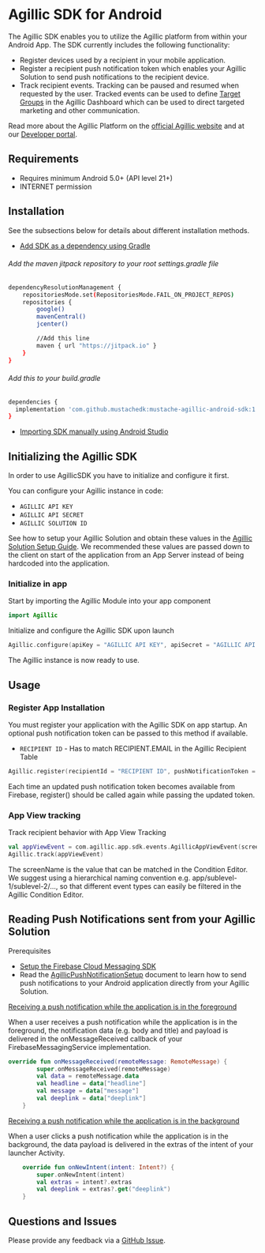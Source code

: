# Agillic SDK for Android

The Agillic SDK enables you to utilize the Agillic platform from within your Android App.
The SDK currently includes the following functionality:

 * Register devices used by a recipient in your mobile application.
 * Register a recipient push notification token which enables your Agillic Solution to send push notifications to the recipient device.
 * Track recipient events. Tracking can be paused and resumed when requested by the user. Tracked events can be used to define [Target Groups](https://support.agillic.com/hc/en-gb/articles/360007001991-All-You-Need-to-Know-About-Target-Groups) in the Agillic Dashboard which can be used to direct targeted marketing and other communication.

Read more about the Agillic Platform on the [official Agillic website](https://agillic.com) and at our [Developer portal](https://developers.agillic.com).

## Requirements

- Requires minimum Android 5.0+ (API level 21+)
- INTERNET permission

## Installation

See the subsections below for details about different installation methods.
* [Add SDK as a dependency using Gradle](https://developer.android.com/studio/build/dependencies)


###### Add the maven jitpack repository to your root settings.gradle file
```bash
dependencyResolutionManagement {
    repositoriesMode.set(RepositoriesMode.FAIL_ON_PROJECT_REPOS)
    repositories {
        google()
        mavenCentral()
        jcenter()

        //Add this line
        maven { url "https://jitpack.io" }
    }
}
```

###### Add this to your build.gradle
```bash
dependencies {
  implementation 'com.github.mustachedk:mustache-agillic-android-sdk:1.0'
}
```

* [Importing SDK manually using Android Studio](https://developer.android.com/studio/projects/android-library#psd-add-dependencies)

## Initializing the Agillic SDK

In order to use AgillicSDK you have to initialize and configure it first.

You can configure your Agillic instance in code:
* ``AGILLIC API KEY``
* ``AGILLIC API SECRET``
* ``AGILLIC SOLUTION ID``

See how to setup your Agillic Solution and obtain these values
in the [Agillic Solution Setup Guide](docs/AgillicSolutionSetup.md).
We recommended these values are passed down to the client on start of the application from an App Server instead of being hardcoded into the application.


### Initialize in app

Start by importing the Agillic Module into your app component
```kotlin
import Agillic
```

Initialize and configure the Agillic SDK upon launch
```kotlin
Agillic.configure(apiKey = "AGILLIC API KEY", apiSecret = "AGILLIC API SECRET", solutionId = "AGILLIC SOLUTION ID")
```

The Agillic instance is now ready to use.

## Usage

### Register App Installation

You must register your application with the Agillic SDK on app startup. An optional push notification token can be passed to this method if available.

* ``RECIPIENT ID`` - Has to match RECIPIENT.EMAIL in the Agillic Recipient Table

```kotlin
Agillic.register(recipientId = "RECIPIENT ID", pushNotificationToken = "DEVICE TOKEN", activity = requireActivity())
```

Each time an updated push notification token becomes available from Firebase, register() should be called again while passing the updated token.

### App View tracking

Track recipient behavior with App View Tracking

```kotlin
val appViewEvent = com.agillic.app.sdk.events.AgillicAppViewEvent(screenName = "app_protocol://fragment/1")
Agillic.track(appViewEvent)
```

The screenName is the value that can be matched in the Condition Editor. We suggest using a hierarchical naming convention e.g. app/sublevel-1/sublevel-2/..., so that different event types can easily be filtered in the Agillic Condition Editor.

## Reading Push Notifications sent from your Agillic Solution

Prerequisites
* [Setup the Firebase Cloud Messaging SDK](https://firebase.google.com/docs/cloud-messaging/android/client)
* Read the [AgillicPushNotificationSetup](docs/AgillicPushNotificationSetup.md#ReadingPushNotificationssentfromyourAgillicSolution) document to learn how to send push notifications to your Android application directly from your Agillic Solution.

[Receiving a push notification while the application is in the foreground](https://firebase.google.com/docs/cloud-messaging/android/receive#override-onmessagereceived)

When a user receives a push notification while the application is in the foreground, the notification data (e.g. body and title) and payload is delivered in the onMessageReceived callback of your FirebaseMessagingService implementation.

```kotlin
override fun onMessageReceived(remoteMessage: RemoteMessage) {
        super.onMessageReceived(remoteMessage)
        val data = remoteMessage.data
        val headline = data["headline"]
        val message = data["message"]
        val deeplink = data["deeplink"]
    }
```

[Receiving a push notification while the application is in the background](https://firebase.google.com/docs/cloud-messaging/android/receive#backgrounded)

When a user clicks a push notification while the application is in the background, the data payload is delivered in the extras of the intent of your launcher Activity.

```kotlin
    override fun onNewIntent(intent: Intent?) {
        super.onNewIntent(intent)
        val extras = intent?.extras
        val deeplink = extras?.get("deeplink")
    }
```

## Questions and Issues

Please provide any feedback via a [GitHub Issue](https://github.com/mustachedk/mustache-agillic-android-sdk/issues/new).

